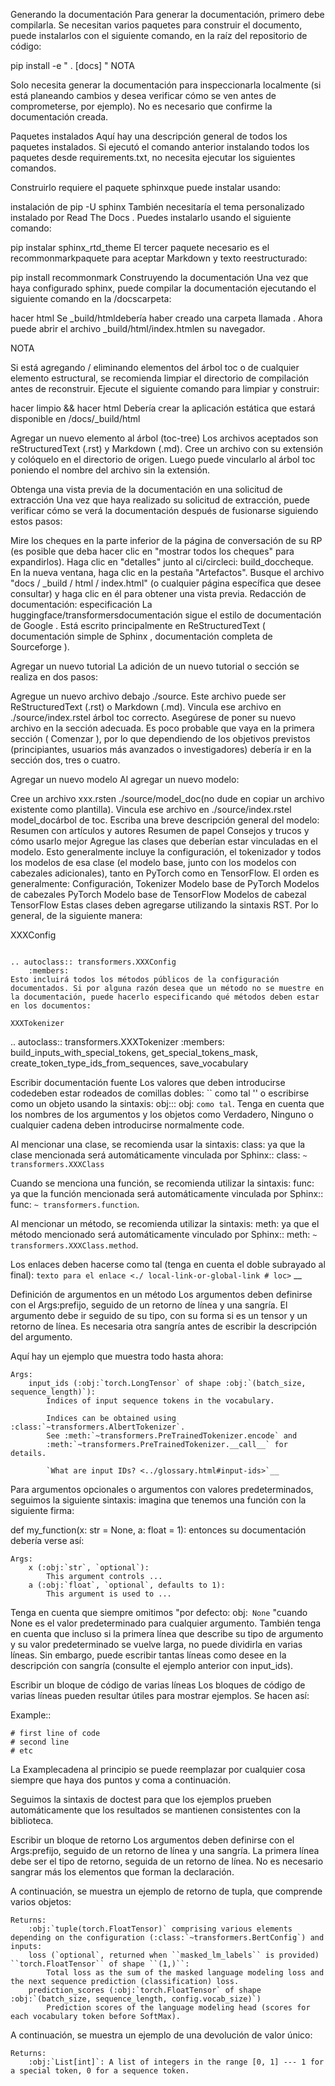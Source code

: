 Generando la documentación
Para generar la documentación, primero debe compilarla. Se necesitan varios paquetes para construir el documento, puede instalarlos con el siguiente comando, en la raíz del repositorio de código:

pip install -e " . [docs] "
NOTA

Solo necesita generar la documentación para inspeccionarla localmente (si está planeando cambios y desea verificar cómo se ven antes de comprometerse, por ejemplo). No es necesario que confirme la documentación creada.

Paquetes instalados
Aquí hay una descripción general de todos los paquetes instalados. Si ejecutó el comando anterior instalando todos los paquetes desde requirements.txt, no necesita ejecutar los siguientes comandos.

Construirlo requiere el paquete sphinxque puede instalar usando:

instalación de pip -U sphinx
También necesitaría el tema personalizado instalado por Read The Docs . Puedes instalarlo usando el siguiente comando:

pip instalar sphinx_rtd_theme
El tercer paquete necesario es el recommonmarkpaquete para aceptar Markdown y texto reestructurado:

pip install recommonmark
Construyendo la documentación
Una vez que haya configurado sphinx, puede compilar la documentación ejecutando el siguiente comando en la /docscarpeta:

hacer html
Se _build/htmldebería haber creado una carpeta llamada . Ahora puede abrir el archivo _build/html/index.htmlen su navegador.

NOTA

Si está agregando / eliminando elementos del árbol toc o de cualquier elemento estructural, se recomienda limpiar el directorio de compilación antes de reconstruir. Ejecute el siguiente comando para limpiar y construir:

hacer limpio && hacer html
Debería crear la aplicación estática que estará disponible en /docs/_build/html

Agregar un nuevo elemento al árbol (toc-tree)
Los archivos aceptados son reStructuredText (.rst) y Markdown (.md). Cree un archivo con su extensión y colóquelo en el directorio de origen. Luego puede vincularlo al árbol toc poniendo el nombre del archivo sin la extensión.

Obtenga una vista previa de la documentación en una solicitud de extracción
Una vez que haya realizado su solicitud de extracción, puede verificar cómo se verá la documentación después de fusionarse siguiendo estos pasos:

Mire los cheques en la parte inferior de la página de conversación de su RP (es posible que deba hacer clic en "mostrar todos los cheques" para expandirlos).
Haga clic en "detalles" junto al ci/circleci: build_doccheque.
En la nueva ventana, haga clic en la pestaña "Artefactos".
Busque el archivo "docs / _build / html / index.html" (o cualquier página específica que desee consultar) y haga clic en él para obtener una vista previa.
Redacción de documentación: especificación
La huggingface/transformersdocumentación sigue el estilo de documentación de Google . Está escrito principalmente en ReStructuredText ( documentación simple de Sphinx , documentación completa de Sourceforge ).

Agregar un nuevo tutorial
La adición de un nuevo tutorial o sección se realiza en dos pasos:

Agregue un nuevo archivo debajo ./source. Este archivo puede ser ReStructuredText (.rst) o Markdown (.md).
Vincula ese archivo en ./source/index.rstel árbol toc correcto.
Asegúrese de poner su nuevo archivo en la sección adecuada. Es poco probable que vaya en la primera sección ( Comenzar ), por lo que dependiendo de los objetivos previstos (principiantes, usuarios más avanzados o investigadores) debería ir en la sección dos, tres o cuatro.

Agregar un nuevo modelo
Al agregar un nuevo modelo:

Cree un archivo xxx.rsten ./source/model_doc(no dude en copiar un archivo existente como plantilla).
Vincula ese archivo en ./source/index.rstel model_docárbol de toc.
Escriba una breve descripción general del modelo:
Resumen con artículos y autores
Resumen de papel
Consejos y trucos y cómo usarlo mejor
Agregue las clases que deberían estar vinculadas en el modelo. Esto generalmente incluye la configuración, el tokenizador y todos los modelos de esa clase (el modelo base, junto con los modelos con cabezales adicionales), tanto en PyTorch como en TensorFlow. El orden es generalmente:
Configuración,
Tokenizer
Modelo base de PyTorch
Modelos de cabezales PyTorch
Modelo base de TensorFlow
Modelos de cabezal TensorFlow
Estas clases deben agregarse utilizando la sintaxis RST. Por lo general, de la siguiente manera:

XXXConfig
~~~~~~~~~~~~~~~~~~~~~~~~~~~~~~~~~~~~~~~~~~~~~~~~~~~~~~~~~~~~~~~~~~~~~~~~~~~~~~~~~~~~~~~~~~~~~~~~~~~~~~~~~~~~~~~~~~~~~~~

.. autoclass:: transformers.XXXConfig
    :members:
Esto incluirá todos los métodos públicos de la configuración documentados. Si por alguna razón desea que un método no se muestre en la documentación, puede hacerlo especificando qué métodos deben estar en los documentos:

XXXTokenizer
~~~~~~~~~~~~~~~~~~~~~~~~~~~~~~~~~~~~~~~~~~~~~~~~~~~~~~~~~~~~~~~~~~~~~~~~~~~~~~~~~~~~~~~~~~~~~~~~~~~~~~~~~~~~~~~~~~~~~~~

.. autoclass:: transformers.XXXTokenizer
    :members: build_inputs_with_special_tokens, get_special_tokens_mask,
        create_token_type_ids_from_sequences, save_vocabulary

Escribir documentación fuente
Los valores que deben introducirse codedeben estar rodeados de comillas dobles: `` como tal '' o escribirse como un objeto usando la sintaxis: obj::: obj: `como tal`. Tenga en cuenta que los nombres de los argumentos y los objetos como Verdadero, Ninguno o cualquier cadena deben introducirse normalmente code.

Al mencionar una clase, se recomienda usar la sintaxis: class: ya que la clase mencionada será automáticamente vinculada por Sphinx:: class: `~ transformers.XXXClass`

Cuando se menciona una función, se recomienda utilizar la sintaxis: func: ya que la función mencionada será automáticamente vinculada por Sphinx:: func: `~ transformers.function`.

Al mencionar un método, se recomienda utilizar la sintaxis: meth: ya que el método mencionado será automáticamente vinculado por Sphinx:: meth: `~ transformers.XXXClass.method`.

Los enlaces deben hacerse como tal (tenga en cuenta el doble subrayado al final): `texto para el enlace <./ local-link-or-global-link # loc>` __

Definición de argumentos en un método
Los argumentos deben definirse con el Args:prefijo, seguido de un retorno de línea y una sangría. El argumento debe ir seguido de su tipo, con su forma si es un tensor y un retorno de línea. Es necesaria otra sangría antes de escribir la descripción del argumento.

Aquí hay un ejemplo que muestra todo hasta ahora:

    Args:
        input_ids (:obj:`torch.LongTensor` of shape :obj:`(batch_size, sequence_length)`):
            Indices of input sequence tokens in the vocabulary.

            Indices can be obtained using :class:`~transformers.AlbertTokenizer`.
            See :meth:`~transformers.PreTrainedTokenizer.encode` and
            :meth:`~transformers.PreTrainedTokenizer.__call__` for details.

            `What are input IDs? <../glossary.html#input-ids>`__
Para argumentos opcionales o argumentos con valores predeterminados, seguimos la siguiente sintaxis: imagina que tenemos una función con la siguiente firma:

def my_function(x: str = None, a: float = 1):
entonces su documentación debería verse así:

    Args:
        x (:obj:`str`, `optional`):
            This argument controls ...
        a (:obj:`float`, `optional`, defaults to 1):
            This argument is used to ...
Tenga en cuenta que siempre omitimos "por defecto: obj:` None` "cuando None es el valor predeterminado para cualquier argumento. También tenga en cuenta que incluso si la primera línea que describe su tipo de argumento y su valor predeterminado se vuelve larga, no puede dividirla en varias líneas. Sin embargo, puede escribir tantas líneas como desee en la descripción con sangría (consulte el ejemplo anterior con input_ids).

Escribir un bloque de código de varias líneas
Los bloques de código de varias líneas pueden resultar útiles para mostrar ejemplos. Se hacen así:

Example::

    # first line of code
    # second line
    # etc
La Examplecadena al principio se puede reemplazar por cualquier cosa siempre que haya dos puntos y coma a continuación.

Seguimos la sintaxis de doctest para que los ejemplos prueben automáticamente que los resultados se mantienen consistentes con la biblioteca.

Escribir un bloque de retorno
Los argumentos deben definirse con el Args:prefijo, seguido de un retorno de línea y una sangría. La primera línea debe ser el tipo de retorno, seguida de un retorno de línea. No es necesario sangrar más los elementos que forman la declaración.

A continuación, se muestra un ejemplo de retorno de tupla, que comprende varios objetos:

    Returns:
        :obj:`tuple(torch.FloatTensor)` comprising various elements depending on the configuration (:class:`~transformers.BertConfig`) and inputs:
        loss (`optional`, returned when ``masked_lm_labels`` is provided) ``torch.FloatTensor`` of shape ``(1,)``:
            Total loss as the sum of the masked language modeling loss and the next sequence prediction (classification) loss.
        prediction_scores (:obj:`torch.FloatTensor` of shape :obj:`(batch_size, sequence_length, config.vocab_size)`)
            Prediction scores of the language modeling head (scores for each vocabulary token before SoftMax).
A continuación, se muestra un ejemplo de una devolución de valor único:

    Returns:
        :obj:`List[int]`: A list of integers in the range [0, 1] --- 1 for a special token, 0 for a sequence token.
